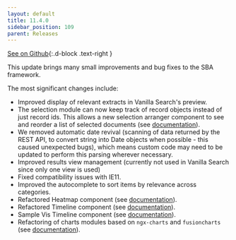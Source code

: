 ```yaml
---
layout: default
title: 11.4.0
sidebar_position: 109
parent: Releases
---
```


[See on Github](https://github.com/sinequa/sba-angular/releases/tag/1.1.0){:.d-block .text-right }

This update brings many small improvements and bug fixes to the SBA framework.

The most significant changes include:
- Improved display of relevant extracts in Vanilla Search's preview.
- The selection module can now keep track of record objects instead of just record ids. This allows a new selection arranger component to see and reorder a list of selected documents (see [documentation](https://sinequa.github.io/sba-angular/modules/components/selection.html)).
- We removed automatic date revival (scanning of data returned by the REST API, to convert string into Date objects when possible - this caused unexpected bugs), which means custom code may need to be updated to perform this parsing wherever necessary.
- Improved results view management (currently not used in Vanilla Search since only one view is used)
- Fixed compatibility issues with IE11.
- Improved the autocomplete to sort items by relevance across categories.
- Refactored Heatmap component (see [documentation](https://sinequa.github.io/sba-angular/modules/components/heatmap.html)).
- Refactored Timeline component (see [documentation](https://sinequa.github.io/sba-angular/modules/components/timeline.html)).
- Sample Vis Timeline component (see [documentation](https://sinequa.github.io/sba-angular/modules/components/vis-timeline.html)).
- Refactoring of charts modules based on `ngx-charts` and `fusioncharts` (see [documentation](https://sinequa.github.io/sba-angular/modules/components/ngx-charts.html)).
